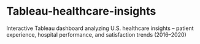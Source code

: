 # Tableau-healthcare-insights
Interactive Tableau dashboard analyzing U.S. healthcare insights – patient experience, hospital performance, and satisfaction trends (2016–2020)
